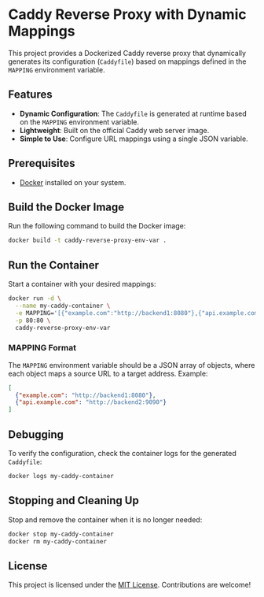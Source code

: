 # Caddy Reverse Proxy with Dynamic Mappings

This project provides a Dockerized Caddy reverse proxy that dynamically generates its configuration (`Caddyfile`) based on mappings defined in the `MAPPING` environment variable.

## Features
- **Dynamic Configuration**: The `Caddyfile` is generated at runtime based on the `MAPPING` environment variable.
- **Lightweight**: Built on the official Caddy web server image.
- **Simple to Use**: Configure URL mappings using a single JSON variable.

## Prerequisites
- [Docker](https://www.docker.com/) installed on your system.

## Build the Docker Image
Run the following command to build the Docker image:

```bash
docker build -t caddy-reverse-proxy-env-var .
```

## Run the Container
Start a container with your desired mappings:

```bash
docker run -d \
  --name my-caddy-container \
  -e MAPPING='[{"example.com":"http://backend1:8080"},{"api.example.com":"http://backend2:9090"}]' \
  -p 80:80 \
  caddy-reverse-proxy-env-var
```

### MAPPING Format
The `MAPPING` environment variable should be a JSON array of objects, where each object maps a source URL to a target address. Example:

```json
[
  {"example.com": "http://backend1:8080"},
  {"api.example.com": "http://backend2:9090"}
]
```

## Debugging
To verify the configuration, check the container logs for the generated `Caddyfile`:

```bash
docker logs my-caddy-container
```

## Stopping and Cleaning Up
Stop and remove the container when it is no longer needed:

```bash
docker stop my-caddy-container
docker rm my-caddy-container
```

## License
This project is licensed under the [MIT License](LICENSE). Contributions are welcome!
